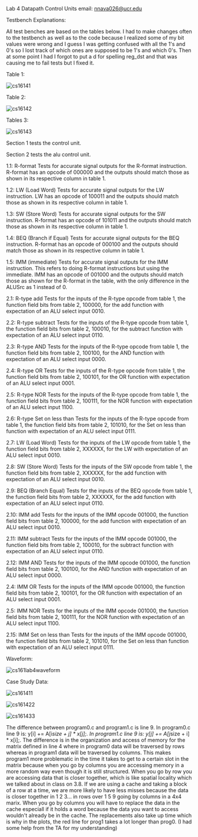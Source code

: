 Lab 4 Datapath Control Units
email: nnava026@ucr.edu

Testbench Explanations:

All test benches are based on the tables below. I had to make changes often to the testbench as well as to the code because I realized some of my bit values were wrong and I guess I was getting confused with all the 1's and 0's so I lost track of which ones are supposed to be 1's and which 0's. Then at some point I had I forgot to put a d for spelling reg_dst and that was causing me to fail tests but I fixed it.

Table 1:

![cs16141](cs16141.PNG)

Table 2:

![cs16142](cs16142.PNG)

Tables 3:

![cs16143](cs16143.PNG)

Section 1 tests the control unit.

Section 2 tests the alu control unit.

1.1: R-format
    Tests for accurate signal outputs for the R-format instruction. R-format has an opcode of 000000 and the outputs should match those as shown in its respective column in table 1.

1.2: LW (Load Word)
    Tests for accurate signal outputs for the LW instruction. LW has an opcode of 100011 and the outputs should match those as shown in its respective column in table 1.

1.3: SW (Store Word)
    Tests for accurate signal outputs for the SW instruction. R-format has an opcode of 101011 and the outputs should match those as shown in its respective column in table 1.

1.4: BEQ (Branch if Equal)
    Tests for accurate signal outputs for the BEQ instruction. R-format has an opcode of 000100 and the outputs should match those as shown in its respective column in table 1.

1.5: IMM (immediate)
    Tests for accurate signal outputs for the IMM instruction. This refers to doing R-format instructions but using the immediate. IMM has an opcode of 001000 and the outputs should match those as shown for the R-format in the table, with the only difference in the ALUSrc as 1 instead of 0.

2.1: R-type add
    Tests for the inputs of the R-type opcode from table 1, the function field bits from table 2, 100000, for the add function with expectation of an ALU select input 0010.

2.2: R-type subtract
    Tests for the inputs of the R-type opcode from table 1, the function field bits from table 2, 100010, for the subtract function with expectation of an ALU select input 0110.

2.3: R-type AND
    Tests for the inputs of the R-type opcode from table 1, the function field bits from table 2, 100100, for the AND function with expectation of an ALU select input 0000.

2.4: R-type OR
    Tests for the inputs of the R-type opcode from table 1, the function field bits from table 2, 100101, for the OR function with expectation of an ALU select input 0001.

2.5: R-type NOR
    Tests for the inputs of the R-type opcode from table 1, the function field bits from table 2, 100111, for the NOR function with expectation of an ALU select input 1100.

2.6: R-type Set on less than
    Tests for the inputs of the R-type opcode from table 1, the function field bits from table 2, 101010, for the Set on less than function with expectation of an ALU select input 0111.

2.7: LW (Load Word)
    Tests for the inputs of the LW opcode from table 1, the function field bits from table 2, XXXXXX, for the LW with expectation of an ALU select input 0010.

2.8: SW (Store Word)
    Tests for the inputs of the SW opcode from table 1, the function field bits from table 2, XXXXXX, for the add function with expectation of an ALU select input 0010.

2.9: BEQ (Branch Equal)
    Tests for the inputs of the BEQ opcode from table 1, the function field bits from table 2, XXXXXX, for the add function with expectation of an ALU select input 0110.

2.10: IMM add
    Tests for the inputs of the IMM opcode 001000, the function field bits from table 2, 100000, for the add function with expectation of an ALU select input 0010.

2.11: IMM subtract
    Tests for the inputs of the IMM opcode 001000, the function field bits from table 2, 100010, for the subtract function with expectation of an ALU select input 0110.

2.12: IMM AND
    Tests for the inputs of the IMM opcode 001000, the function field bits from table 2, 100100, for the AND function with expectation of an ALU select input 0000.

2.4: IMM OR
    Tests for the inputs of the IMM opcode 001000, the function field bits from table 2, 100101, for the OR function with expectation of an ALU select input 0001.

2.5: IMM NOR
    Tests for the inputs of the IMM opcode 001000, the function field bits from table 2, 100111, for the NOR function with expectation of an ALU select input 1100.

2.15: IMM Set on less than
    Tests for the inputs of the IMM opcode 001000, the function field bits from table 2, 101010, for the Set on less than function with expectation of an ALU select input 0111.


Waveform:

![cs161lab4waveform](cs161lab4waveform.PNG)



Case Study Data:

![cs161411](cs161411.PNG)

![cs161422](cs161422.PNG)

![cs161433](cs161433.PNG)

The difference between program0.c and program1.c is line 9. In program0.c line 9 is:  y[i] += A[i*size + j] * x[j];. In program1.c line 9 is: y[j] += A[j*size + i] * x[i];. The difference is in the organization and access of memory for the matrix defined in line 4 where in program0 data will be traversed by rows whereas in program1 data will be traversed by columns. This makes program1 more problematic in the time it takes to get to a certain slot in the matrix because when you go by columns you are accessing memory in a more random way even though it is still structured. When you go by row you are accessing data that is closer together, which is like spatial locality which we talked about in class on 3.8. If we are using a cache and taking a block of a row at a time, we are more likely to have less misses because the data is closer together in 1 2 3... in rows over 1 5 9 going by columns in a 4x4 marix. When you go by columns you will have to replace the data in the cache especiall if it holds a word because the data you want to access wouldn't already be in the cache. The replacements also take up time which is why in the plots, the red line for prog1 takes a lot longer than prog0.  (I had some help from the TA for my understanding)
